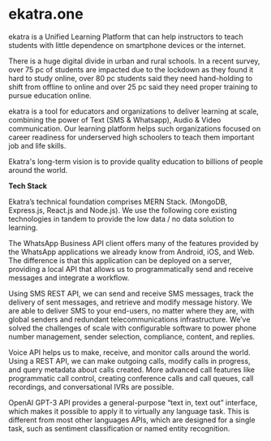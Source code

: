 # ekatra.one

ekatra is a Unified Learning Platform that can help instructors to teach students with little dependence on smartphone devices or the internet.

There is a huge digital divide in urban and rural schools. In a recent survey, over 75 pc of students are impacted due to the lockdown as they found it hard to study online, over 80 pc students said they need hand-holding to shift from offline to online and over 25 pc said they need proper training to pursue education online.

ekatra is a tool for educators and organizations to deliver learning at scale, combining the power of Text (SMS & Whatsapp), Audio & Video communication. Our learning platform helps such organizations focused on career readiness for underserved high schoolers to teach them important job and life skills.

Ekatra's long-term vision is to provide quality education to billions of people around the world.






**Tech Stack**

Ekatra’s technical foundation comprises MERN Stack. (MongoDB, Express.js, React.js and Node.js). We use the following core existing technologies in tandem to provide the low data / no data solution to learning. 

The WhatsApp Business API client offers many of the features provided by the WhatsApp applications we already know from Android, iOS, and Web. The difference is that this application can be deployed on a server, providing a local API that allows us to programmatically send and receive messages and integrate a workflow.

Using SMS REST API, we can send and receive SMS messages, track the delivery of sent messages, and retrieve and modify message history. We are able to deliver SMS to your end-users, no matter where they are, with global senders and redundant telecommunications infrastructure. We’ve solved the challenges of scale with configurable software to power phone number management, sender selection, compliance, content, and replies. 

Voice API helps us to make, receive, and monitor calls around the world. Using a REST API, we can make outgoing calls, modify calls in progress, and query metadata about calls created. More advanced call features like programmatic call control, creating conference calls and call queues,  call recordings, and conversational IVRs are possible. 

OpenAI GPT-3 API provides a general-purpose “text in, text out” interface, which makes it possible to apply it to virtually any language task. This is different from most other languages APIs, which are designed for a single task, such as sentiment classification or named entity recognition.
